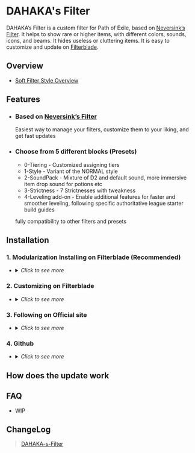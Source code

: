 
# DAHAKA's Filter

DAHAKA’s Filter is a custom filter for Path of Exile, based on [Neversink’s Filter](https://github.com/NeverSinkDev/NeverSink-Filter). It helps to show rare or higher items, with different colors, sounds, icons, and beams. It hides useless or cluttering items. It is easy to customize and update on [Filterblade](https://www.filterblade.xyz/).

## Overview
- [Soft Filter Style Overview](https://github.com/FKPX3118/DAHAKA-s-Filter/blob/main/Filter%20Overview%203.22.png)
  
## Features
- ### Based on [Neversink’s Filter](https://github.com/NeverSinkDev/NeverSink-Filter)
  Easiest way to manage your filters, customize them to your liking, and get fast updates
- ### Choose from 5 different blocks (Presets)
  * 0-Tiering - Customized assigning tiers
  * 1-Style - Variant of the NORMAL style
  * 2-SoundPack - Mixture of D2 and default sound, more immersive item drop sound for potions etc
  * 3-Strictness - 7 Strictnesses with tweakness 
  * 4-Leveling add-on - Enable additional features for faster and smoother leveling, following specific authoritative league starter build guides
  
  fully compatibility to other filters and presets

## Installation

### 1. Modularization Installing on Filterblade (Recommended)

- <details>
  <summary><i>Click to see more</i></summary>
  
  ### Step 1
  go to [Filterblade](https://www.filterblade.xyz/) and login with your account
  <img src=“https://github.com/FKPX3118/DAHAKA-s-Filter/assets/16643996/9874e837-f9e2-4448-8cf2-27f581d62901” alt=“image” width=“500”/>

  ### Step 2
  load you own filter or NEVERSINK's STABLE version, using the corresponding strictness you want
  ![image](https://github.com/FKPX3118/DAHAKA-s-Filter/assets/16643996/303d419a-c366-4be3-94fe-538b102b1078)

  ### Step 3
  OVERVIEW -> PRESETS -> Public -> at "By Author" insert "FKPX3118" -> search
  ![image](https://github.com/FKPX3118/DAHAKA-s-Filter/assets/16643996/644508bf-f327-4760-b698-e537e22d65c7)
  ![image](https://github.com/FKPX3118/DAHAKA-s-Filter/assets/16643996/dc588fcf-c935-4e69-b0d5-76f5716f273c)
  
  ### Step 4
  choose in order of below: 0-Tiering, 1-Style, 2-SoundPack, 3-Strictness, 4-Leveling add-on
  
</details>


### 2. Customizing on Filterblade

- <details>
  <summary><i>Click to see more</i></summary>
  
  ### Heading
  1. Foo
  2. Bar
     * Baz
     * Qux

</details>


### 3. Following on Official site

- <details>
  <summary><i>Click to see more</i></summary>
  
  ### Heading
  1. Foo
  2. Bar
     * Baz
     * Qux

</details>


### 4. Github

- <details>
  <summary><i>Click to see more</i></summary>
  
  ### devs only
  The filters from GitHub do NOT auto-update, check commit 

</details>

## How does the update work


## FAQ
- WIP

## ChangeLog
>[DAHAKA-s-Filter](https://github.com/FKPX3118/DAHAKA-s-Filter/blob/main/ChangeLog.md)
